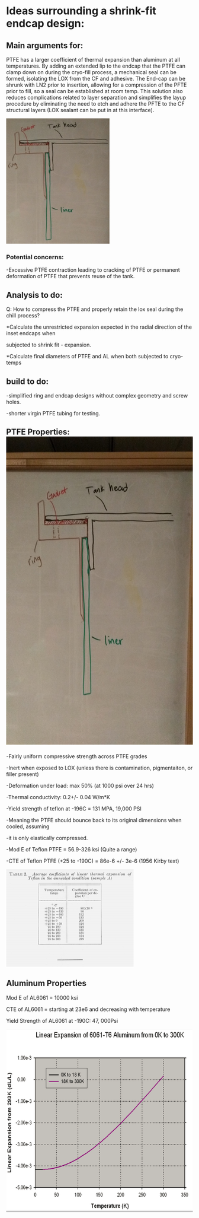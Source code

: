 # Ideas surrounding a shrink-fit endcap design:

## Main arguments for:

PTFE has a larger coefficient of thermal expansion than aluminum at all temperatures. By adding an extended lip to the endcap that the PTFE can clamp down on during the cryo-fill process, a mechanical seal can be formed, isolating the LOX from the CF and adhesive. The End-cap can be shrunk with LN2 prior to insertion, allowing for a compression of the PFTE prior to fill, so a seal can be established at room temp. This solution also reduces complications related to layer separation and simplifies the layup procedure by eliminating the need to etch and adhere the PFTE to the CF structural layers (LOX sealant can be put in at this interface).

<img src="./media/media/image1.jpeg" alt="C:\Users\Francesca\Desktop\shrinkfit.jpg" width="279" height="338" />

### Potential concerns:

-Excessive PTFE contraction leading to cracking of PTFE or permanent deformation of PTFE that prevents reuse of the tank.

## Analysis to do:

Q: How to compress the PTFE and properly retain the lox seal during the chill process?

*Calculate the unrestricted expansion expected in the radial direction of the inset endcaps when

subjected to shrink fit - expansion.

*Calculate final diameters of PTFE and AL when both subjected to cryo-temps

## build to do:

-simplified ring and endcap designs without complex geometry and screw holes.

-shorter virgin PTFE tubing for testing.

## PTFE Properties: <img src="./media/media/image2.jpeg" alt="C:\Users\Francesca\Desktop\shrinkfit.jpg" width="624" height="831" />

-Fairly uniform compressive strength across PTFE grades

-Inert when exposed to LOX (unless there is contamination, pigmentaiton, or filler present)

-Deformation under load: max 50% (at 1000 psi over 24 hrs)

-Thermal conductivity: 0.2+/- 0.04 W/m\*K

-Yield strength of teflon at -196C = 131 MPA, 19,000 PSI

-Meaning the PTFE should bounce back to its original dimensions when cooled, assuming

-it is only elastically compressed.

-Mod E of Teflon PTFE = 56.9-326 ksi (Quite a range)

-CTE of Teflon PTFE (+25 to -190C) = 86e-6 +/- 3e-6 (1956 Kirby text)

<img src="./media/media/image3.png" width="344" height="263" />

## Aluminum Properties

Mod E of AL6061 = 10000 ksi

CTE of AL6061 = starting at 23e6 and decreasing with temperature

Yield Strength of AL6061 at -190C: 47, 000Psi

<img src="./media/media/image4.png" width="624" height="495" />
